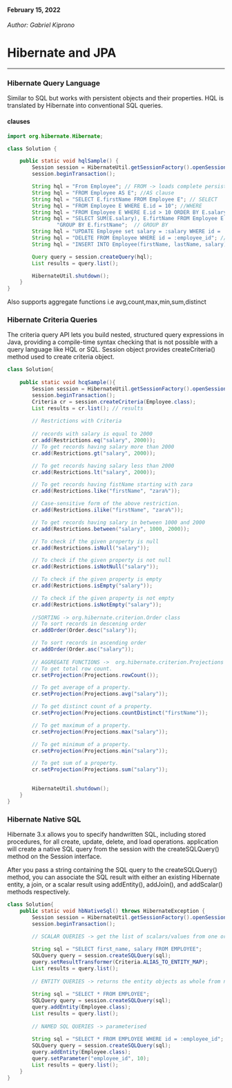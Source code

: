 #### February 15, 2022

*Author: Gabriel Kiprono*

# Hibernate and JPA

---

### Hibernate Query Language
<p>
Similar to SQL but works with persistent objects and their properties. HQL is translated by Hibernate into conventional 
SQL queries.
</p>

#### clauses

```java
import org.hibernate.Hibernate;

class Solution {

    public static void hqlSample() {
        Session session = HibernateUtil.getSessionFactory().openSession();
        session.beginTransaction();

        String hql = "From Employee"; // FROM -> loads complete persistent objects to memory
        String hql = "FROM Employee AS E"; //AS clause
        String hql = "SELECT E.firstName FROM Employee E"; // SELECT
        String hql = "FROM Employee E WHERE E.id = 10"; //WHERE
        String hql = "FROM Employee E WHERE E.id > 10 ORDER BY E.salary DESC"; //ORDER BY
        String hql = "SELECT SUM(E.salary), E.firtName FROM Employee E " +
                "GROUP BY E.firstName";  // GROUP BY
        String hql = "UPDATE Employee set salary = :salary WHERE id = :employee_id"; // UPDATE
        String hql = "DELETE FROM Employee WHERE id = :employee_id"; // DELETE
        String hql = "INSERT INTO Employee(firstName, lastName, salary) SELECT firstName, lastName, salary FROM old_employee"; // nested 

        Query query = session.createQuery(hql);
        List results = query.list();

        HibernateUtil.shutdown();
    }
}
```
Also supports aggregate functions i.e avg,count,max,min,sum,distinct

### Hibernate Criteria Queries
<p>The criteria query API lets you build nested, structured query expressions in Java, providing a compile-time syntax 
checking that is not possible with a query language like HQL or SQL. Session object provides createCriteria() method 
used to create criteria object.
</p>

```java
class Solution{
    
    public static void hcqSample(){
        Session session = HibernateUtil.getSessionFactory().openSession();
        session.beginTransaction();
        Criteria cr = session.createCriteria(Employee.class);
        List results = cr.list(); // results
        
        // Restrictions with Criteria
        
        // records with salary is equal to 2000 
        cr.add(Restrictions.eq("salary", 2000));
        // To get records having salary more than 2000
        cr.add(Restrictions.gt("salary", 2000));

        // To get records having salary less than 2000
        cr.add(Restrictions.lt("salary", 2000));

        // To get records having fistName starting with zara
        cr.add(Restrictions.like("firstName", "zara%"));

        // Case-sensitive form of the above restriction.
        cr.add(Restrictions.ilike("firstName", "zara%"));

        // To get records having salary in between 1000 and 2000
        cr.add(Restrictions.between("salary", 1000, 2000));

        // To check if the given property is null
        cr.add(Restrictions.isNull("salary"));

        // To check if the given property is not null
        cr.add(Restrictions.isNotNull("salary"));

        // To check if the given property is empty
        cr.add(Restrictions.isEmpty("salary"));

        // To check if the given property is not empty
        cr.add(Restrictions.isNotEmpty("salary"));
        
        //SORTING -> org.hibernate.criterion.Order class
        // To sort records in descening order
        cr.addOrder(Order.desc("salary"));

        // To sort records in ascending order
        cr.addOrder(Order.asc("salary"));
        
        // AGGREGATE FUNCTIONS ->  org.hibernate.criterion.Projections class, 
        // To get total row count.
        cr.setProjection(Projections.rowCount());

        // To get average of a property.
        cr.setProjection(Projections.avg("salary"));

        // To get distinct count of a property.
        cr.setProjection(Projections.countDistinct("firstName"));

        // To get maximum of a property.
        cr.setProjection(Projections.max("salary"));

        // To get minimum of a property.
        cr.setProjection(Projections.min("salary"));

        // To get sum of a property.
        cr.setProjection(Projections.sum("salary"));
        

        HibernateUtil.shutdown();
    }
}
```

### Hibernate Native SQL
<p>Hibernate 3.x allows you to specify handwritten SQL, including stored procedures, for all create, update, delete, 
and load operations. application will create a native SQL query from the session with the createSQLQuery() method on 
the Session interface.
</p><p>After you pass a string containing the SQL query to the createSQLQuery() method, you can associate the SQL result 
with either an existing Hibernate entity, a join, or a scalar result using addEntity(), addJoin(), and addScalar() 
methods respectively.
</p>

```java
class Solution{
    public static void hbNativeSql() throws HibernateException {
        Session session = HibernateUtil.getSessionFactory().openSession();
        session.beginTransaction();
        
        // SCALAR QUERIES -> get the list of scalars/values from one or more tables

        String sql = "SELECT first_name, salary FROM EMPLOYEE";
        SQLQuery query = session.createSQLQuery(sql);
        query.setResultTransformer(Criteria.ALIAS_TO_ENTITY_MAP);
        List results = query.list();
        
        // ENTITY QUERIES -> returns the entity objects as whole from native sql query via addEntity()
        
        String sql = "SELECT * FROM EMPLOYEE";
        SQLQuery query = session.createSQLQuery(sql);
        query.addEntity(Employee.class);
        List results = query.list();
        
        // NAMED SQL QUERIES -> parameterised
        
        String sql = "SELECT * FROM EMPLOYEE WHERE id = :employee_id";
        SQLQuery query = session.createSQLQuery(sql);
        query.addEntity(Employee.class);
        query.setParameter("employee_id", 10);
        List results = query.list();
    }
}
```